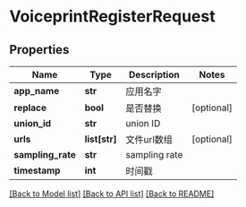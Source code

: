 # VoiceprintRegisterRequest

## Properties
Name | Type | Description | Notes
------------ | ------------- | ------------- | -------------
**app_name** | **str** | 应用名字 | 
**replace** | **bool** | 是否替换 | [optional] 
**union_id** | **str** | union ID | 
**urls** | **list[str]** | 文件url数组 | [optional] 
**sampling_rate** | **str** | sampling rate | 
**timestamp** | **int** | 时间戳 | 

[[Back to Model list]](../README.md#documentation-for-models) [[Back to API list]](../README.md#documentation-for-api-endpoints) [[Back to README]](../README.md)


